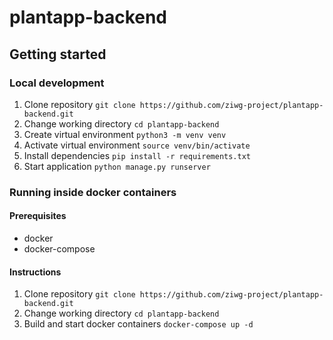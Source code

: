 # plantapp-backend

## Getting started
### Local development
1. Clone repository `git clone https://github.com/ziwg-project/plantapp-backend.git`
2. Change working directory `cd plantapp-backend`
3. Create virtual environment `python3 -m venv venv`
4. Activate virtual environment `source venv/bin/activate`
5. Install dependencies `pip install -r requirements.txt`
6. Start application `python manage.py runserver`

### Running inside docker containers
#### Prerequisites
* docker
* docker-compose
#### Instructions
1. Clone repository `git clone https://github.com/ziwg-project/plantapp-backend.git`
2. Change working directory `cd plantapp-backend`
3. Build and start docker containers `docker-compose up -d`

